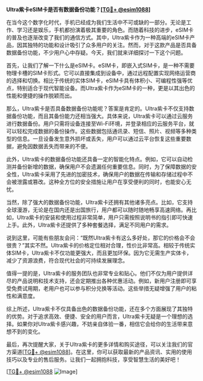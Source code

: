 **Ultra紫卡eSIM卡是否有数据备份功能？[[TG💪+ @esim1088](https://t.me/s/esim1088)]**

在当今这个数字化时代，手机已经成为我们生活中不可或缺的一部分。无论是工作、学习还是娱乐，手机都扮演着极其重要的角色。而随着科技的进步，eSIM卡的普及也逐渐改变了我们的通信方式。其中，Ultra紫卡作为一种高端的eSIM卡产品，因其独特的功能和设计吸引了众多用户的关注。然而，对于这款产品是否具备数据备份功能，不少用户心中存疑。今天，我们就来详细探讨一下这个问题。

首先，让我们了解一下什么是eSIM卡。eSIM卡，即嵌入式SIM卡，是一种不需要物理卡槽的SIM卡形式。它可以直接集成到设备中，通过远程配置实现网络运营商的选择和切换。相比于传统的实体SIM卡，eSIM卡具有体积小、可编程性强等优点，特别适合于现代智能设备。而Ultra紫卡作为eSIM卡的一种，更是以其出色的性能和便捷的操作脱颖而出。

那么，Ultra紫卡是否具备数据备份功能呢？答案是肯定的。Ultra紫卡不仅支持数据备份功能，而且其备份能力还相当强大。具体来说，Ultra紫卡可以通过云服务进行数据备份。用户只需将设备连接至Wi-Fi环境，并登录相应的云服务平台，就可以轻松完成数据的备份操作。这些数据包括通讯录、短信、照片、视频等多种类型的信息。一旦设备发生意外损坏或丢失，用户可以通过云平台恢复这些重要数据，避免因数据丢失而带来的不便。

此外，Ultra紫卡的数据备份功能还具备一定的智能化特点。例如，它可以自动检测并备份新增的数据，确保用户不会遗漏任何重要信息。同时，为了保障数据的安全性，Ultra紫卡采用了先进的加密技术，确保用户的数据在传输和存储过程中不会被泄露或篡改。这种全方位的安全措施让用户在享受便利的同时，也能安心无忧。

当然，除了强大的数据备份功能，Ultra紫卡还拥有其他诸多亮点。比如，它支持全球漫游，无论是在国内还是出国旅行，用户都可以随时随地畅享高速网络。再比如，Ultra紫卡的安装和使用过程非常简单，用户只需按照说明书的指引即可快速上手。此外，Ultra紫卡还提供了多种套餐选择，满足不同用户的需求。

说到这里，可能有些朋友会问：“既然Ultra紫卡有这么多好处，那它的价格会不会很贵？”其实不然。Ultra紫卡的价格定位相对合理，性价比非常高。相较于传统实体SIM卡，Ultra紫卡不仅功能更强大，而且更加环保。因为它无需生产实体卡，减少了资源浪费，符合现代社会的可持续发展理念。

值得一提的是，Ultra紫卡的服务团队也非常专业和贴心。他们不仅为用户提供详尽的产品说明和技术支持，还会定期推出各种优惠活动。例如，新用户注册即可享受免费试用期，老用户也可以参与积分兑换等活动。这些举措无疑增强了用户的粘性和满意度。

综上所述，Ultra紫卡不仅具备出色的数据备份功能，还在多个方面展现了其独特的优势。对于追求高效、便捷、安全的用户而言，Ultra紫卡无疑是一个理想的选择。如果你对Ultra紫卡感兴趣，不妨亲自体验一番，相信它会给你的生活带来意想不到的变化。

最后，再次提醒大家，关于Ultra紫卡的更多详情和购买途径，可以关注我们的官方渠道[[TG💪+ @esim1088](https://t.me/s/esim1088)]。在这里，你可以获取最新的产品资讯、实用的使用技巧以及专业的售后服务。让我们一起拥抱科技，享受智慧生活的美好吧！

[[TG💪+ @esim1088](https://t.me/s/esim1088) ![Image](https://i.postimg.cc/4NQfJmqS/Snipaste-2025-05-13-00-14-12.png)]